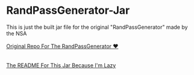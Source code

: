 # RandPassGenerator-Jar
This is just the built jar file for the original "RandPassGenerator" made by the NSA
<br><br><a href="https://github.com/nsacyber/RandPassGenerator">Original Repo For The RandPassGenerator ♥</a><br><br>
<br><a href="https://github.com/nsacyber/RandPassGenerator#readme">The README For This Jar Because I'm Lazy</a>
